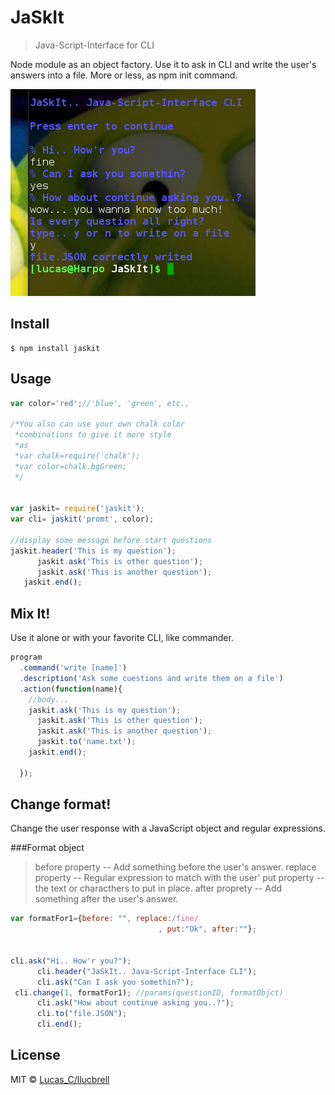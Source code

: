 # JaSkIt

> Java-Script-Interface for CLI

Node module as an object factory. Use it to ask in CLI and write the user's answers into a file. More or less, as npm init command.



![](https://raw.githubusercontent.com/llucbrell/jaskit/master/captura.png)



## Install

```
$ npm install jaskit
```


## Usage

```js
var color='red';//'blue', 'green', etc.,  

/*You also can use your own chalk color
 *combinations to give it more style
 *as 
 *var chalk=require('chalk');
 *var color=chalk.bgGreen;
 */


var jaskit= require('jaskit');
var cli= jaskit('promt', color);

//display some message before start questions    
jaskit.header('This is my question'); 
      jaskit.ask('This is other question');
      jaskit.ask('This is another question');
   jaskit.end();
```

## Mix It!

Use it alone or with your favorite CLI, like commander.

```js
program
  .command('write [name]') 
  .description('Ask some cuestions and write them on a file')
  .action(function(name){
    //body...
    jaskit.ask('This is my question');     
      jaskit.ask('This is other question');
      jaskit.ask('This is another question');
      jaskit.to('name.txt');
    jaskit.end();
    
  }); 
```

## Change format!

Change the user response with a JavaScript object and regular expressions.

###Format object
>before property -- Add something before the user's answer.
>replace property -- Regular expression to match with the user'
>put property -- the text or characthers to put in place.
>after proprety -- Add something after the user's answer.

```js
var formatFor1={before: "", replace:/fine/ 
                                 , put:"Ok", after:""};


cli.ask("Hi.. How'r you?");
      cli.header("JaSkIt.. Java-Script-Interface CLI");
      cli.ask("Can I ask you somethin?");
 cli.change(1, formatFor1); //params(questionID, formatObjct)  
      cli.ask("How about continue asking you..?");
      cli.to("file.JSON");   
      cli.end();
```


## License

MIT © [Lucas_C/llucbrell](https://github.com/llucbrell)